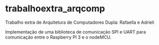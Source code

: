 # trabalhoextra_arqcomp
Trabalho extra de Arquitetura de Computadores
Dupla: Rafaella e Adrieli 

Implementação de uma biblioteca de comunicação SPI e UART para comunicação entre o Raspberry PI 3 e o nodeMCU.
